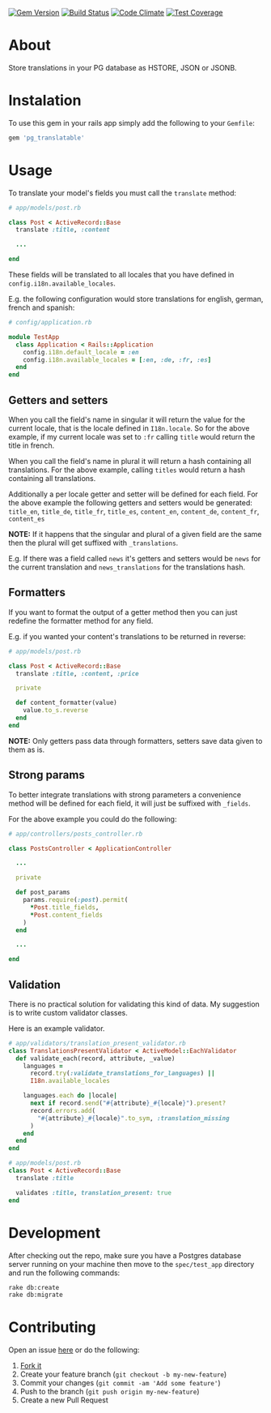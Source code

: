[![Gem Version](https://badge.fury.io/rb/pg_translatable.svg)](http://badge.fury.io/rb/pg_translatable)
[![Build Status](https://travis-ci.org/Stankec/pg_translatable.svg?branch=master)](https://travis-ci.org/Stankec/pg_translatable)
[![Code Climate](https://codeclimate.com/github/Stankec/pg_translatable/badges/gpa.svg)](https://codeclimate.com/github/Stankec/pg_translatable)
[![Test Coverage](https://codeclimate.com/github/Stankec/pg_translatable/badges/coverage.svg)](https://codeclimate.com/github/Stankec/pg_translatable/coverage)

# About

Store translations in your PG database as HSTORE, JSON or JSONB.

# Instalation

To use this gem in your rails app simply add the following to your `Gemfile`:

```Ruby
gem 'pg_translatable'
```

# Usage

To translate your model's fields you must call the `translate` method:

```Ruby
# app/models/post.rb

class Post < ActiveRecord::Base
  translate :title, :content

  ...

end
```

These fields will be translated to all locales that you have defined in
`config.i18n.available_locales`.

E.g. the following configuration would store translations for english, german,
french and spanish:

```Ruby
# config/application.rb

module TestApp
  class Application < Rails::Application
    config.i18n.default_locale = :en
    config.i18n.available_locales = [:en, :de, :fr, :es]
  end
end
```

## Getters and setters

When you call the field's name in singular it will return the value for the
current locale, that is the locale defined in `I18n.locale`. So for the above
example, if my current locale was set to `:fr` calling `title` would return the
title in french.

When you call the field's name in plural it will return a hash containing all
translations. For the above example, calling `titles` would return a hash
containing all translations.

Additionally a per locale getter and setter will be defined for each field.
For the above example the following getters and setters would be generated:
`title_en`, `title_de`, `title_fr`, `title_es`,
`content_en`, `content_de`, `content_fr`, `content_es`

__NOTE:__ If it happens that the singular and plural of a given field are the
same then the plural will get suffixed with `_translations`.

E.g. If there was a field called `news` it's getters and setters would be
`news` for the current translation and `news_translations` for the
translations hash.

## Formatters

If you want to format the output of a getter method then you can just redefine
the formatter method for any field.

E.g. if you wanted your content's translations to be returned in reverse:

```Ruby
# app/models/post.rb

class Post < ActiveRecord::Base
  translate :title, :content, :price

  private

  def content_formatter(value)
    value.to_s.reverse
  end
end
```

__NOTE:__ Only getters pass data through formatters, setters save data given to
them as is.

## Strong params

To better integrate translations with strong parameters a convenience method
will be defined for each field, it will just be suffixed with `_fields`.

For the above example you could do the following:

```Ruby
# app/controllers/posts_controller.rb

class PostsController < ApplicationController

  ...

  private

  def post_params
    params.require(:post).permit(
      *Post.title_fields,
      *Post.content_fields
    )
  end

  ...

end
```

## Validation

There is no practical solution for validating this kind of data.
My suggestion is to write custom validator classes.

Here is an example validator.

```Ruby
# app/validators/translation_present_validator.rb
class TranslationsPresentValidator < ActiveModel::EachValidator
  def validate_each(record, attribute, _value)
    languages =
      record.try(:validate_translations_for_languages) ||
      I18n.available_locales

    languages.each do |locale|
      next if record.send("#{attribute}_#{locale}").present?
      record.errors.add(
        "#{attribute}_#{locale}".to_sym, :translation_missing
      )
    end
  end
end

# app/models/post.rb
class Post < ActiveRecord::Base
  translate :title

  validates :title, translation_present: true
end
```

# Development

After checking out the repo, make sure you have a Postgres database server
 running on your machine then move to the `spec/test_app` directory and run the
 following commands:

```Bash
rake db:create
rake db:migrate
```

# Contributing

Open an issue [here](https://github.com/Stankec/pg_translatable/issues) or do
the following:

1. [Fork it]( https://github.com/Stankec/pg_translatable/fork )
2. Create your feature branch (`git checkout -b my-new-feature`)
3. Commit your changes (`git commit -am 'Add some feature'`)
4. Push to the branch (`git push origin my-new-feature`)
5. Create a new Pull Request
